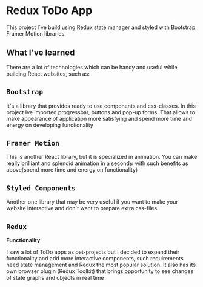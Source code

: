 # Redux ToDo App

This project I`ve build using Redux state manager and styled with Bootstrap, Framer Motion libraries. 

## What I've learned

There are a lot of technologies which can be handy and useful while building React websites, such as:

## `Bootstrap`

It`s a library that provides ready to use components and css-classes. In this project Ive imported progressbar, buttons and pop-up forms. That allows to make appearance of application more satisfying and spend more time and energy on developing functionality

## `Framer Motion`

This is another React library, but it is specialized in animation. You can make really brilliant and splendid animation in a secondы with such benefits as above(spend more time and energy on functionality)

## `Styled Components`

Another one library that may be very useful if you want to make your website interactive and don`t want to prepare extra css-files

## `Redux`

**Functionality**

I saw a lot of ToDo apps as pet-projects but I decided to expand their functionality and add more interactive components, such requirements need state management and Redux the most popular solution. It also has its own browser plugin (Redux Toolkit) that brings opportunity to see changes of  state graphs and objects in real time


